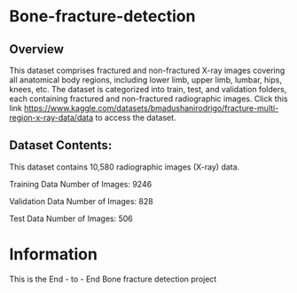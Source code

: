 # Bone-fracture-detection

## Overview

This dataset comprises fractured and non-fractured X-ray images covering all anatomical body regions, including lower limb, upper limb, lumbar, hips, knees, etc. The dataset is categorized into train, test, and validation folders, each containing fractured and non-fractured radiographic images. Click this link https://www.kaggle.com/datasets/bmadushanirodrigo/fracture-multi-region-x-ray-data/data to access the dataset.

## Dataset Contents:

This dataset contains 10,580 radiographic images (X-ray) data.

Training Data
Number of Images: 9246

Validation Data
Number of Images: 828

Test Data
Number of Images: 506


# Information

This is the End - to - End Bone fracture detection project